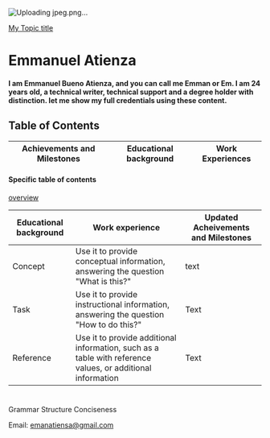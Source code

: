![Uploading jpeg.png…]()

[My Topic title](#Table-of-contents)
# Emmanuel Atienza 
#### I am Emmanuel Bueno Atienza, and you can call me Emman or Em. I am 24 years old, a technical writer, technical support and a degree holder with distinction. let me show my full credentials using these content.
## Table of Contents



| Achievements and Milestones | Educational background | Work Experiences |
--- | --- | ---

#### Specific table of contents
[overview](#Table-of-contents)

| **Educational background** | **Work experience** | **Updated Acheivements and Milestones** |
 --- | --- | ---
| Concept | Use it to provide conceptual information, answering the question "What is this?" | text |
| Task | Use it to provide instructional information, answering the question "How to do this?" | Text |
| Reference | Use it to provide additional information, such as a table with reference values, or additional information | Text |
#
#
Grammar
Structure
Conciseness

Email:
[emanatiensa@gmail.com](mailto:emanatiensa@gmail.com)
